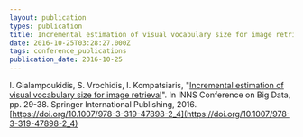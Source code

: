```yaml
---
layout: publication
types: publication
title: Incremental estimation of visual vocabulary size for image retrieval
date: 2016-10-25T03:28:27.000Z
tags: conference_publications
publication_date: 2016-10-25
---
```

I. Gialampoukidis, S. Vrochidis, I. Kompatsiaris, "[Incremental estimation of visual vocabulary size for image retrieval](https://www.multisensorproject.eu/wp-content/uploads/2016/11/2016_GIALAMPOUKIDIS_et_al_INNS_Big_Data_accepted_manuscript.pdf)". In INNS Conference on Big Data, pp. 29-38. Springer International Publishing, 2016. [https://doi.org/10.1007/978-3-319-47898-2_4](https://doi.org/10.1007/978-3-319-47898-2_4)